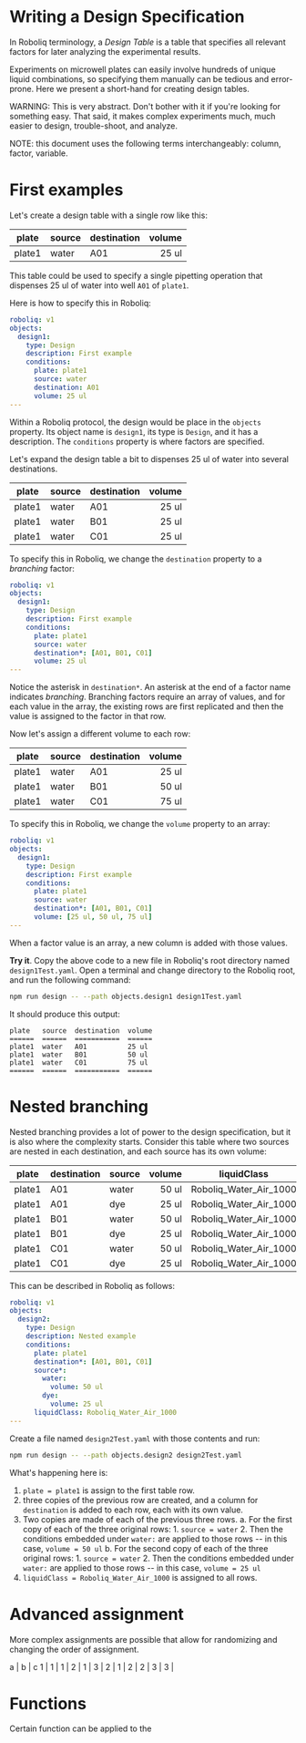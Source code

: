 # Writing a Design Specification

In Roboliq terminology, a *Design Table* is a table that specifies all relevant
factors for later analyzing the experimental results.

Experiments on microwell plates can easily involve hundreds of unique
liquid combinations, so specifying them manually can be tedious and error-prone.
Here we present a short-hand for creating design tables.

WARNING: This is very abstract.  Don't bother with it if you're looking for something
easy.  That said, it makes complex experiments much, much easier to design,
trouble-shoot, and analyze.

NOTE: this document uses the following terms interchangeably: column, factor, variable.

# First examples

Let's create a design table with a single row like this:

plate | source | destination | volume
----- | ------ | ----------- | -----:
plate1 | water | A01 | 25 ul

This table could be used to specify a single pipetting operation that dispenses 25 ul of water into well `A01` of `plate1`.

Here is how to specify this in Roboliq:

```yaml
roboliq: v1
objects:
  design1:
    type: Design
    description: First example
    conditions:
      plate: plate1
      source: water
      destination: A01
      volume: 25 ul
---
```

Within a Roboliq protocol, the design would be place in the `objects` property.  Its object name is `design1`, its type is `Design`, and it has a description.
The `conditions` property is where factors are specified.




Let's expand the design table a bit to dispenses 25 ul of water into several destinations.

plate | source | destination | volume
----- | ------ | ----------- | -----:
plate1 | water | A01 | 25 ul
plate1 | water | B01 | 25 ul
plate1 | water | C01 | 25 ul

To specify this in Roboliq, we change the `destination` property to a *branching* factor:

```yaml
roboliq: v1
objects:
  design1:
    type: Design
    description: First example
    conditions:
      plate: plate1
      source: water
      destination*: [A01, B01, C01]
      volume: 25 ul
---
```

Notice the asterisk in `destination*`.  An asterisk at the end of a factor name indicates *branching*.  Branching factors require an array of values, and for each value in the array, the existing rows are first replicated and then the value is assigned to the factor in that row.



Now let's assign a different volume to each row:

plate | source | destination | volume
----- | ------ | ----------- | -----:
plate1 | water | A01 | 25 ul
plate1 | water | B01 | 50 ul
plate1 | water | C01 | 75 ul

To specify this in Roboliq, we change the `volume` property to an array:

```yaml
roboliq: v1
objects:
  design1:
    type: Design
    description: First example
    conditions:
      plate: plate1
      source: water
      destination*: [A01, B01, C01]
      volume: [25 ul, 50 ul, 75 ul]
---
```

When a factor value is an array, a new column is added with those values.

**Try it**. Copy the above code to a new file in Roboliq's root directory named `design1Test.yaml`.  Open a terminal and change directory to the Roboliq root, and run the following command:

```sh
npm run design -- --path objects.design1 design1Test.yaml
```

It should produce this output:

```
plate   source  destination  volume
======  ======  ===========  ======
plate1  water   A01          25 ul
plate1  water   B01          50 ul
plate1  water   C01          75 ul
======  ======  ===========  ======
```




# Nested branching

Nested branching provides a lot of power to the design specification, but it
is also where the complexity starts.  Consider this table where two sources
are nested in each destination, and each source has its own volume:

plate | destination | source | volume | liquidClass
----- | ------ | ----------- | -----: | -------
plate1 | A01 | water | 50 ul | Roboliq_Water_Air_1000
plate1 | A01 | dye | 25 ul | Roboliq_Water_Air_1000
plate1 | B01 | water | 50 ul | Roboliq_Water_Air_1000
plate1 | B01 | dye | 25 ul | Roboliq_Water_Air_1000
plate1 | C01 | water | 50 ul | Roboliq_Water_Air_1000
plate1 | C01 | dye | 25 ul | Roboliq_Water_Air_1000

This can be described in Roboliq as follows:

```yaml
roboliq: v1
objects:
  design2:
    type: Design
    description: Nested example
    conditions:
      plate: plate1
      destination*: [A01, B01, C01]
      source*:
        water:
          volume: 50 ul
        dye:
          volume: 25 ul
      liquidClass: Roboliq_Water_Air_1000
---
```

Create a file named `design2Test.yaml` with those contents and run:

```sh
npm run design -- --path objects.design2 design2Test.yaml
```

What's happening here is:

1. `plate = plate1` is assign to the first table row.
2. three copies of the previous row are created, and a column for `destination` is added to each row, each with its own value.
3. Two copies are made of each of the previous three rows.
    a. For the first copy of each of the three original rows:
        1. `source = water`
        2. Then the conditions embedded under `water:` are applied to those rows -- in this case, `volume = 50 ul`
    b. For the second copy of each of the three original rows:
        1. `source = water`
        2. Then the conditions embedded under `water:` are applied to those rows -- in this case, `volume = 25 ul`
4. `liquidClass = Roboliq_Water_Air_1000` is assigned to all rows.


# Advanced assignment

More complex assignments are possible that allow for randomizing and changing
the order of assignment.

a | b | c
1 | 1 |
1 | 2 |
1 | 3 |
2 | 1 |
2 | 2 |
3 | 3 |



# Functions

Certain function can be applied to the
